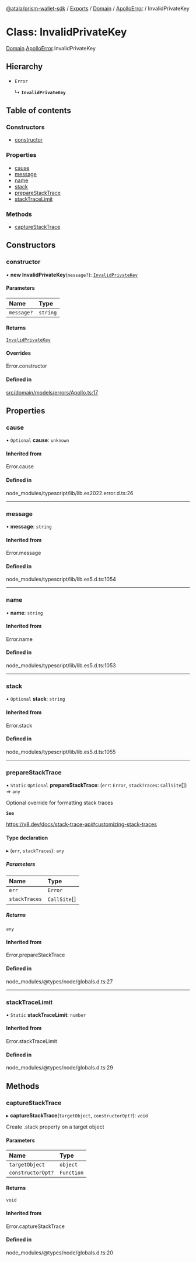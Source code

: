 [@atala/prism-wallet-sdk](../README.md) / [Exports](../modules.md) / [Domain](../modules/Domain.md) / [ApolloError](../modules/Domain.ApolloError.md) / InvalidPrivateKey

# Class: InvalidPrivateKey

[Domain](../modules/Domain.md).[ApolloError](../modules/Domain.ApolloError.md).InvalidPrivateKey

## Hierarchy

- `Error`

  ↳ **`InvalidPrivateKey`**

## Table of contents

### Constructors

- [constructor](Domain.ApolloError.InvalidPrivateKey.md#constructor)

### Properties

- [cause](Domain.ApolloError.InvalidPrivateKey.md#cause)
- [message](Domain.ApolloError.InvalidPrivateKey.md#message)
- [name](Domain.ApolloError.InvalidPrivateKey.md#name)
- [stack](Domain.ApolloError.InvalidPrivateKey.md#stack)
- [prepareStackTrace](Domain.ApolloError.InvalidPrivateKey.md#preparestacktrace)
- [stackTraceLimit](Domain.ApolloError.InvalidPrivateKey.md#stacktracelimit)

### Methods

- [captureStackTrace](Domain.ApolloError.InvalidPrivateKey.md#capturestacktrace)

## Constructors

### constructor

• **new InvalidPrivateKey**(`message?`): [`InvalidPrivateKey`](Domain.ApolloError.InvalidPrivateKey.md)

#### Parameters

| Name | Type |
| :------ | :------ |
| `message?` | `string` |

#### Returns

[`InvalidPrivateKey`](Domain.ApolloError.InvalidPrivateKey.md)

#### Overrides

Error.constructor

#### Defined in

[src/domain/models/errors/Apollo.ts:17](https://github.com/hyperledger/identus-edge-agent-sdk-ts/blob/70efa8b16122ab132f36ab1c9f2ac30b3a4b3176/src/domain/models/errors/Apollo.ts#L17)

## Properties

### cause

• `Optional` **cause**: `unknown`

#### Inherited from

Error.cause

#### Defined in

node_modules/typescript/lib/lib.es2022.error.d.ts:26

___

### message

• **message**: `string`

#### Inherited from

Error.message

#### Defined in

node_modules/typescript/lib/lib.es5.d.ts:1054

___

### name

• **name**: `string`

#### Inherited from

Error.name

#### Defined in

node_modules/typescript/lib/lib.es5.d.ts:1053

___

### stack

• `Optional` **stack**: `string`

#### Inherited from

Error.stack

#### Defined in

node_modules/typescript/lib/lib.es5.d.ts:1055

___

### prepareStackTrace

▪ `Static` `Optional` **prepareStackTrace**: (`err`: `Error`, `stackTraces`: `CallSite`[]) => `any`

Optional override for formatting stack traces

**`See`**

https://v8.dev/docs/stack-trace-api#customizing-stack-traces

#### Type declaration

▸ (`err`, `stackTraces`): `any`

##### Parameters

| Name | Type |
| :------ | :------ |
| `err` | `Error` |
| `stackTraces` | `CallSite`[] |

##### Returns

`any`

#### Inherited from

Error.prepareStackTrace

#### Defined in

node_modules/@types/node/globals.d.ts:27

___

### stackTraceLimit

▪ `Static` **stackTraceLimit**: `number`

#### Inherited from

Error.stackTraceLimit

#### Defined in

node_modules/@types/node/globals.d.ts:29

## Methods

### captureStackTrace

▸ **captureStackTrace**(`targetObject`, `constructorOpt?`): `void`

Create .stack property on a target object

#### Parameters

| Name | Type |
| :------ | :------ |
| `targetObject` | `object` |
| `constructorOpt?` | `Function` |

#### Returns

`void`

#### Inherited from

Error.captureStackTrace

#### Defined in

node_modules/@types/node/globals.d.ts:20
